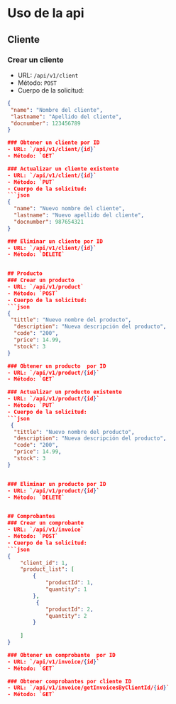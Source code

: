 # Uso de la api


## Cliente
### Crear un cliente
- URL: `/api/v1/client`
- Método: `POST`
- Cuerpo de la solicitud:
```json
{
 "name": "Nombre del cliente",
 "lastname": "Apellido del cliente",
 "docnumber": 123456789
}

### Obtener un cliente por ID
- URL: `/api/v1/client/{id}`
- Método: `GET`

### Actualizar un cliente existente
- URL: `/api/v1/client/{id}`
- Método: `PUT`
- Cuerpo de la solicitud:
```json
{
  "name": "Nuevo nombre del cliente",
  "lastname": "Nuevo apellido del cliente",
  "docnumber": 987654321
}

### Eliminar un cliente por ID
- URL: `/api/v1/client/{id}`
- Método: `DELETE`


## Producto
### Crear un producto
- URL: `/api/v1/product`
- Método: `POST`
- Cuerpo de la solicitud:
```json
{
 "tittle": "Nuevo nombre del producto",
  "description": "Nueva descripción del producto",
  "code": "200",
  "price": 14.99,
  "stock": 3
}

### Obtener un producto  por ID
- URL: `/api/v1/product/{id}`
- Método: `GET`

### Actualizar un producto existente
- URL: `/api/v1/product/{id}`
- Método: `PUT`
- Cuerpo de la solicitud:
```json
 {
  "tittle": "Nuevo nombre del producto",
  "description": "Nueva descripción del producto",
  "code": "200",
  "price": 14.99,
  "stock": 3
}


### Eliminar un producto por ID
- URL: `/api/v1/product/{id}`
- Método: `DELETE`


## Comprobantes
### Crear un comprobante
- URL: `/api/v1/invoice`
- Método: `POST`
- Cuerpo de la solicitud:
```json
{
    "client_id": 1,
    "product_list": [
        {
            "productId": 1,
            "quantity": 1
        },
         {
            "productId": 2,
            "quantity": 2
        }
        
    ]
}

### Obtener un comprobante  por ID
- URL: `/api/v1/invoice/{id}`
- Método: `GET`

### Obtener comprobantes por cliente ID
- URL: `/api/v1/invoice/getInvoicesByClientId/{id}`
- Método: `GET`